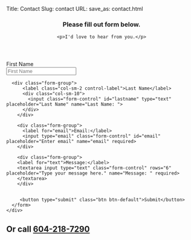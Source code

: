 Title: Contact
Slug: contact
URL:
save_as: contact.html

<div class="col-md-12">
	<header class=jumbotron>
	<h3>Please fill out form below.</h3>

	<p>I'd love to hear from you.</p>
</header>

  <form action="https://formspree.io/ken@gentoolink.com" method="POST" />

  <div class="form-group">
        <label class="col-sm-2 control-label">First Name</label>
        <div class="col-sm-10">
          <input class="form-control" id="firstname" type="text" placeholder="First Name" name="First Name: ">
        </div>
      </div>

      <div class="form-group">
          <label class="col-sm-2 control-label">Last Name</label>
          <div class="col-sm-10">
            <input class="form-control" id="lastname" type="text" placeholder="Last Name" name="Last Name: ">
          </div>
        </div>

        <div class="form-group">
          <label for="email">Email:</label>
          <input type="email" class="form-control" id="email" placeholder="Enter email" name="email" required>
        </div>

        <div class="form-group">
        <label for="text">Message:</label>
        <textarea input type="text" class="form-control" rows="6" placeholder="Type your message here." name="Message: " required>
        </textarea>
        </div>


         <button type="submit" class="btn btn-default">Submit</button>
      </form>
    </div>

## Or call [604-218-7290](tel:6042187290) <span class="glyphicon glyphicon-earphone"></span>
